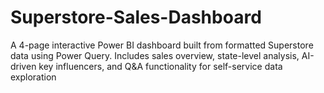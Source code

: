 # Superstore-Sales-Dashboard
A 4-page interactive Power BI dashboard built from formatted Superstore data using Power Query. Includes sales overview, state-level analysis, AI-driven key influencers, and Q&amp;A functionality for self-service data exploration
